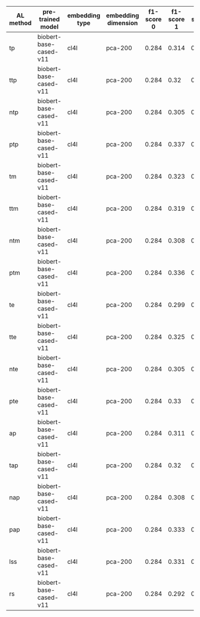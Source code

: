 | AL method   | pre-trained model      | embedding type   | embedding dimension   |   f1-score 0 |   f1-score 1 |   f1-score 2 |   f1-score 3 |   f1-score 4 |   f1-score 5 |   f1-score 6 |   f1-score 7 |   f1-score 8 |   f1-score 9 |   f1-score 10 |   f1-score 11 |   f1-score 12 |
|-------------|------------------------|------------------|-----------------------|--------------|--------------|--------------|--------------|--------------|--------------|--------------|--------------|--------------|--------------|---------------|---------------|---------------|
| tp          | biobert-base-cased-v11 | cl4l             | pca-200               |        0.284 |        0.314 |        0.385 |        0.444 |        0.51  |        0.572 |        0.595 |        0.69  |        0.769 |        0.811 |         0.837 |         0.833 |         0.832 |
| ttp         | biobert-base-cased-v11 | cl4l             | pca-200               |        0.284 |        0.32  |        0.374 |        0.431 |        0.506 |        0.538 |        0.61  |        0.717 |        0.762 |        0.816 |         0.834 |         0.833 |         0.832 |
| ntp         | biobert-base-cased-v11 | cl4l             | pca-200               |        0.284 |        0.305 |        0.326 |        0.374 |        0.427 |        0.445 |        0.551 |        0.613 |        0.724 |        0.806 |         0.832 |         0.835 |         0.832 |
| ptp         | biobert-base-cased-v11 | cl4l             | pca-200               |        0.284 |        0.337 |        0.386 |        0.466 |        0.465 |        0.541 |        0.536 |        0.679 |        0.752 |        0.808 |         0.832 |         0.835 |         0.834 |
| tm          | biobert-base-cased-v11 | cl4l             | pca-200               |        0.284 |        0.323 |        0.39  |        0.451 |        0.515 |        0.571 |        0.603 |        0.679 |        0.766 |        0.815 |         0.838 |         0.834 |         0.832 |
| ttm         | biobert-base-cased-v11 | cl4l             | pca-200               |        0.284 |        0.319 |        0.374 |        0.449 |        0.514 |        0.543 |        0.614 |        0.707 |        0.765 |        0.813 |         0.837 |         0.836 |         0.832 |
| ntm         | biobert-base-cased-v11 | cl4l             | pca-200               |        0.284 |        0.308 |        0.326 |        0.372 |        0.431 |        0.455 |        0.534 |        0.591 |        0.73  |        0.794 |         0.837 |         0.835 |         0.832 |
| ptm         | biobert-base-cased-v11 | cl4l             | pca-200               |        0.284 |        0.336 |        0.389 |        0.44  |        0.487 |        0.539 |        0.585 |        0.664 |        0.748 |        0.809 |         0.822 |         0.837 |         0.834 |
| te          | biobert-base-cased-v11 | cl4l             | pca-200               |        0.284 |        0.299 |        0.369 |        0.426 |        0.517 |        0.584 |        0.615 |        0.687 |        0.767 |        0.816 |         0.839 |         0.833 |         0.832 |
| tte         | biobert-base-cased-v11 | cl4l             | pca-200               |        0.284 |        0.325 |        0.371 |        0.42  |        0.496 |        0.532 |        0.591 |        0.701 |        0.768 |        0.81  |         0.834 |         0.833 |         0.832 |
| nte         | biobert-base-cased-v11 | cl4l             | pca-200               |        0.284 |        0.305 |        0.314 |        0.375 |        0.442 |        0.475 |        0.551 |        0.587 |        0.721 |        0.798 |         0.83  |         0.837 |         0.832 |
| pte         | biobert-base-cased-v11 | cl4l             | pca-200               |        0.284 |        0.33  |        0.375 |        0.424 |        0.475 |        0.541 |        0.572 |        0.652 |        0.751 |        0.813 |         0.829 |         0.835 |         0.834 |
| ap          | biobert-base-cased-v11 | cl4l             | pca-200               |        0.284 |        0.311 |        0.353 |        0.43  |        0.479 |        0.58  |        0.612 |        0.68  |        0.763 |        0.818 |         0.838 |         0.833 |         0.832 |
| tap         | biobert-base-cased-v11 | cl4l             | pca-200               |        0.284 |        0.32  |        0.38  |        0.442 |        0.518 |        0.521 |        0.594 |        0.71  |        0.771 |        0.815 |         0.833 |         0.834 |         0.832 |
| nap         | biobert-base-cased-v11 | cl4l             | pca-200               |        0.284 |        0.308 |        0.348 |        0.381 |        0.44  |        0.458 |        0.555 |        0.608 |        0.725 |        0.799 |         0.835 |         0.835 |         0.832 |
| pap         | biobert-base-cased-v11 | cl4l             | pca-200               |        0.284 |        0.333 |        0.393 |        0.447 |        0.492 |        0.533 |        0.593 |        0.652 |        0.76  |        0.813 |         0.835 |         0.834 |         0.834 |
| lss         | biobert-base-cased-v11 | cl4l             | pca-200               |        0.284 |        0.331 |        0.335 |        0.346 |        0.413 |        0.454 |        0.518 |        0.616 |        0.713 |        0.786 |         0.815 |         0.834 |         0.832 |
| rs          | biobert-base-cased-v11 | cl4l             | pca-200               |        0.284 |        0.292 |        0.305 |        0.388 |        0.471 |        0.551 |        0.611 |        0.64  |        0.695 |        0.766 |         0.811 |         0.832 |         0.832 |